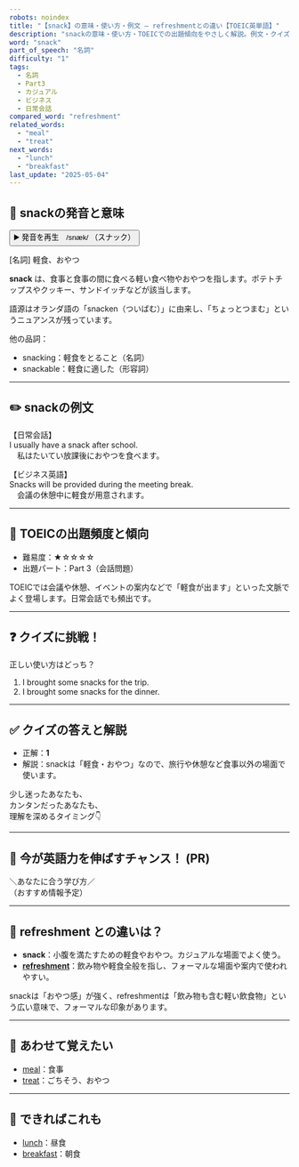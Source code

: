```yaml
---
robots: noindex
title: "【snack】の意味・使い方・例文 ― refreshmentとの違い【TOEIC英単語】"
description: "snackの意味・使い方・TOEICでの出題傾向をやさしく解説。例文・クイズ付きでrefreshmentとの違いもわかりやすく学べます。"
word: "snack"
part_of_speech: "名詞"
difficulty: "1"
tags:
  - 名詞
  - Part3
  - カジュアル
  - ビジネス
  - 日常会話
compared_word: "refreshment"
related_words:
  - "meal"
  - "treat"
next_words:
  - "lunch"
  - "breakfast"
last_update: "2025-05-04"
---
```


## 🔰 snackの発音と意味

<button class="play-audio" onclick="playTTS('snack')">
  <span class="play-audio-main">
    ▶️ 発音を再生　/snæk/
  </span>
  <span class="play-audio-sub">
    （スナック）
  </span>
</button>

[名詞] 軽食、おやつ

**snack** は、食事と食事の間に食べる軽い食べ物やおやつを指します。ポテトチップスやクッキー、サンドイッチなどが該当します。

語源はオランダ語の「snacken（ついばむ）」に由来し、「ちょっとつまむ」というニュアンスが残っています。

他の品詞：  
- snacking：軽食をとること（名詞）
- snackable：軽食に適した（形容詞）

---

## ✏️ snackの例文

【日常会話】  
I usually have a snack after school.  
　私はたいてい放課後におやつを食べます。

【ビジネス英語】  
Snacks will be provided during the meeting break.  
　会議の休憩中に軽食が用意されます。

---

## 🎯 TOEICの出題頻度と傾向

- 難易度：★☆☆☆☆
- 出題パート：Part 3（会話問題）

TOEICでは会議や休憩、イベントの案内などで「軽食が出ます」といった文脈でよく登場します。日常会話でも頻出です。

---

## ❓ クイズに挑戦！

正しい使い方はどっち？

1. I brought some snacks for the trip.  
2. I brought some snacks for the dinner.

---

## ✅ クイズの答えと解説

- 正解：**1**
- 解説：snackは「軽食・おやつ」なので、旅行や休憩など食事以外の場面で使います。

少し迷ったあなたも、  
カンタンだったあなたも、  
理解を深めるタイミング👇️

---

## 🚀 今が英語力を伸ばすチャンス！ (PR)

<div class="info-center">
＼あなたに合う学び方／<br>  
（おすすめ情報予定）
</div>

---

## 🤔  refreshment との違いは？

- **snack**：小腹を満たすための軽食やおやつ。カジュアルな場面でよく使う。
- **[refreshment](/word/refreshment)**：飲み物や軽食全般を指し、フォーマルな場面や案内で使われやすい。

snackは「おやつ感」が強く、refreshmentは「飲み物も含む軽い飲食物」という広い意味で、フォーマルな印象があります。

---

## 🧩 あわせて覚えたい

- [meal](/word/meal)：食事
- [treat](/word/treat)：ごちそう、おやつ

---

## 📖 できればこれも

- [lunch](/word/lunch)：昼食
- [breakfast](/word/breakfast)：朝食

<!-- cvid: aid07_bid03 -->
